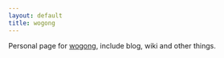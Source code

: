 ```yaml
---
layout: default
title: wogong
---
```


Personal page for [wogong](http://www.wogong.net/about/), include blog, wiki and other things.